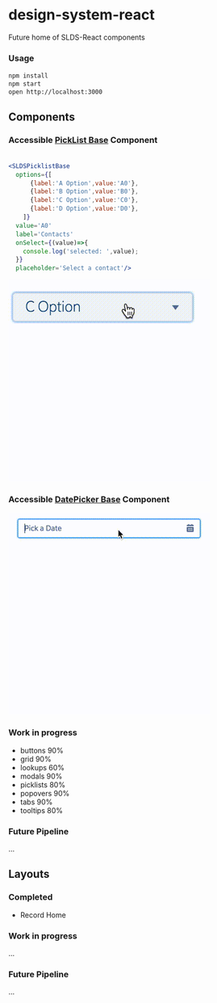 design-system-react
=====================

Future home of SLDS-React components

### Usage

```
npm install
npm start
open http://localhost:3000
```

## Components

### Accessible [PickList Base](http://www.lightningdesignsystem.com/components/picklists#base&role=regular&status=all) Component

```jsx

<SLDSPicklistBase 
  options={[
      {label:'A Option',value:'A0'},
      {label:'B Option',value:'B0'},
      {label:'C Option',value:'C0'},
      {label:'D Option',value:'D0'},
    ]}
  value='A0' 
  label='Contacts'
  onSelect={(value)=>{
    console.log('selected: ',value);
  }}
  placeholder='Select a contact'/>

```

[![browser support](/readme-assets/SLDSPicklistBase.gif)](/readme-assets/SLDSPicklistBase.gif)



### Accessible [DatePicker Base](http://www.lightningdesignsystem.com/components/datepickers#base) Component

[![browser support](/readme-assets/SLDSDatePickerBase.gif)](/readme-assets/SLDSDatePickerBase.gif)

### Work in progress
* buttons 90%
* grid 90%
* lookups 60%
* modals 90%
* picklists 80%
* popovers 90%
* tabs 90%
* tooltips 80%

### Future Pipeline
...

## Layouts

### Completed

* Record Home

### Work in progress
...

### Future Pipeline
...
